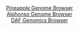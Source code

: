 <div id="Pineapple_Genome_Browser" align="center">
  <a href="https://igv.org/app/?sessionURL=blob:zZJbT9swGIb_iyXQJqU5H0ikago9QIHBaOk6gVDkpE5qcOxgO6dW_e_z0KbdMIlebJrkC_uTD._3.NmBBnGBGQURsHXL0y0LaEBsWLuAZUXQNSyRAFEOiUAa4ChHHNEMgWgHcigkXM6v1MmNlJWIDAPLalBCWjBdODos4ZZR2Ao9Y6UxYoTAlHEoGRfGKYcNM3DRDFqUwqrS1duO7hlrKKEBSbVhVDCjQrRIWnVf8quUFIiyEiVlTSR.DZCoPCrjWs_hp3i1iLMMCXGJ.tl6GF_O4q_OZHl_5o_ulzfnq6W_Ol7ggkJZczQ8O7JPn.oLawS3zqJ3u_OxKnTFnVXz220gjpzx8aSrMEdiaAXWiXPi.76j4GC6Rt3_1Lca.MDerzqyJS685S6b4m_FhvRzs8OdAlBmkzc7d8FeA4RltbIBZBseRJapOaavebY_.DG1TjTTDBUfzjCIHh41IDnMntX2hx2QfaWcAQK91K_6aIDxNeIgGoSmGVhhaHtu4JphaO21Hag5.Xtwp8t5GJh2bNt.kmMildDrRNBK6JBSvclyvdgeSHOU1ni2Gd15F5.bp_i5vW5WwTzsiyN7evq2R64ioB5__ULV6nsy_RPz3hNEl.mhupVQmaVo2L033Y7tWfxlPDErJm7Ob9OzdvZHRIfhyRkvoVT7VUUtfzrXQI4hlarQYIFTTLDsV4oka0Fk2Y5SF2SMMOUi4EX6wdRMzfLMj78VdfaP..8-">Pineapple Genome Browser</a>
</div>
<div id="Alphonso_Genome_Browser" align="center">
  <a href="https://igv.org/app/?sessionURL=blob:zZJ_a5tAHIffy0HLBsYfZ2JUKMMmbdOmXWhKkrWlyDd6muv0zt6dpjHkve8aNvbPCs0fG4ND9MvpfT6PzxY1REjKGQoRNp2e6TjIQHLF13dQVgX5CiWRKMygkMRAgmREEJYQFG5RBlLBbHqt31wpVcnQsqiqOiWwnJvSNaGEljNYSzPhpTXgRQFLLkBxIa1TAQ23aN501mQJVWXqs12zZ6WgwIKiWnEmuVURlsdr_b341yjOCeMlicu6UHQfINZ5dMbUzOBLtLiLkoRIOSaby_QkGl9Gc_ds9nDhDR5mk9Fi5i2O72jOQNWCnETzCR8f4XO94Hk1GJ36.fpVZuCkR_h01OhLfuQOj89eKyqIPHH6ju_6nr8HRFlKXv.n7nrRA_uX1c1LlrKJLhrM.3h8MbzqTq9EcsuWo_ea7wxU8KTWRqBkJfqhYxuu7Rk97HXebh3fsO1A8xGcovDxyUBKQPJdb3_cIrWptDdIkpd6r5CBuEiJQGEnsO2.EwS41.137SBwdsYW1aL4e3DPZ9Ogb.MIYy_OaKG01GksWSVNYMxskszM2wNpnrU3JPJabzJUz1fp.f2bVrfDm6k_H1xEf6SJNQF9.P4X6qofyfRPzPtIEFMtD9WtbXLZXhapb9_f14MUf_Nq3AZNd7Tx38VzGJqMixKU3q8n.vGnbw0ICkzpQUMlXdKCqs1CU.RrFDrY1dqihBdce4hEvvxkG7bh9OzPv_V0d0.7Hw--">Alphonso Genome Browser</a>
</div>


<div id="DAF_Genomics_Browser" align="center">
  <a href="https://igv.org/app/?sessionURL=blob:tZFra9swFIb_iyD95JtkxzcIw92SrWvaMWeeaUsJp7Z8WS3LleSlWch_n_A6BhtlDDqQhMS5vK_Oc0BfqZAt71GMiIXnFsbIQLLhuw2woaOXwKhEcQWdpAYStKKC9gVF8QFVIBVk6VpXNkoNMrbtEiqzpj1nbSEt6VowmJKPqqE61SQWMPjGe9hJq.BMJyuwoRsa3ktuQ1FQKU3HHmhfb3egj5.x7dSSbtnYqXZS3WoT2lhpVaDdtn1JH_9i5D8o69W.SvJNMtWf0_1ZuUjOz5LP7jK7fuu_vs4.vMszPz_ZtHUPahR0UX1ck_urOk.aGTltkk_upbx64LLM0y9pPXPfnCwfh1ZQucABDt3QD9wQHQ3U8WLUEFDRCBxjzwhIaBDPM5.u7tzXUxC8RfHNrYGUgOJep98ckNoPGhWS9GGcqBmIi5IKFJuR4wQ4isjcCzwnivDROKBRdC_McpWlUeCQhBDfugOm9au2mwaohf4MvhTI3zrr_a.g3q_WZXC6ZzOyWoZJerfEF0M34BAy1vFnQBno2Y9VXDBQOvTj.YQFOq3HaK9.cXGPt8fv">DAF Genomics Browser</a>
</div>
